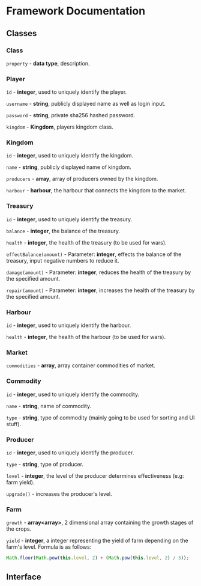 # Framework Documentation
## Classes
### Class
`property` - **data type**, description.
### Player
`id` - **integer**, used to uniquely identify the player.

`username` - **string**, publicly displayed name as well as login input.

`password` - **string**, private sha256 hashed password.

`kingdom` - **Kingdom**, players kingdom class.
### Kingdom
`id` - **integer**, used to uniquely identify the kingdom.

`name` - **string**, publicly displayed name of kingdom.

`producers` - **array<Producer>**, array of producers owned by the kingdom.

`harbour` - **harbour**, the harbour that connects the kingdom to the market.
### Treasury
`id` - **integer**, used to uniquely identify the treasury.

`balance` - **integer**, the balance of the treasury.

`health` - **integer**, the health of the treasury (to be used for wars).

`effectBalance(amount)` - Parameter: **integer**, effects the balance of the treasury, input negative numbers to reduce it.

`damage(amount)` - Parameter: **integer**, reduces the health of the treasury by the specified amount.

`repair(amount)` - Parameter: **integer**, increases the health of the treasury by the specified amount.

### Harbour
`id` - **integer**, used to uniquely identify the harbour.

`health` - **integer**, the health of the harbour (to be used for wars).
### Market
`commodities` - **array<Commodity>**, array container commodities of market.
### Commodity
`id` - **integer**, used to uniquely identify the commodity.

`name` - **string**, name of commodity.

`type` - **string**, type of commodity (mainly going to be used for sorting and UI stuff).
### Producer
`id` - **integer**, used to uniquely identify the producer.

`type` - **string**, type of producer.

`level` - **integer**, the level of the producer determines effectiveness (e.g: farm yield).

`upgrade()` - increases the producer's level.
### Farm
`growth` - **array<array<Integer>>**, 2 dimensional array containing the growth stages of the crops.

`yield` - **integer**, a integer representing the yield of farm depending on the farm's level. Formula is as follows:
```javascript
Math.floor(Math.pow(this.level, 2) + (Math.pow(this.level, 2) / 3));
```
## Interface
